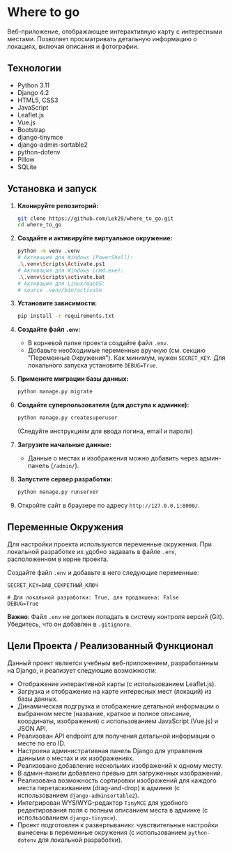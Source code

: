 # Where to go

 Веб-приложение, отображающее интерактивную карту с интересными местами.
 Позволяет просматривать детальную информацию о локациях, включая 
 описания и фотографии.
 
## Технологии

*   Python 3.11 
*   Django 4.2 
*   HTML5, CSS3
*   JavaScript 
*   Leaflet.js 
*   Vue.js 
*   Bootstrap 
*   django-tinymce 
*   django-admin-sortable2 
*   python-dotenv 
*   Pillow 
*   SQLite 

## Установка и запуск

1.  **Клонируйте репозиторий:**
    ```bash
    git clone https://github.com/Lek29/where_to_go.git 
    cd where_to_go
    ```

2.  **Создайте и активируйте виртуальное окружение:**
    ```bash
    python -m venv .venv 
    # Активация для Windows (PowerShell):
    .\.venv\Scripts\Activate.ps1
    # Активация для Windows (cmd.exe):
    .\.venv\Scripts\activate.bat
    # Активация для Linux/macOS:
    # source .venv/bin/activate
    ```

3.  **Установите зависимости:**
    ```bash
    pip install -r requirements.txt
    ```

4.  **Создайте файл `.env`:**
    *   В корневой папке проекта создайте файл `.env`.
    *   Добавьте необходимые переменные вручную (см. секцию "Переменные Окружения"). Как минимум, нужен `SECRET_KEY`. Для локального запуска установите `DEBUG=True`.

5.  **Примените миграции базы данных:**
    ```bash
    python manage.py migrate
    ```

6.  **Создайте суперпользователя (для доступа к админке):**
    ```bash
    python manage.py createsuperuser
    ```
    (Следуйте инструкциям для ввода логина, email и пароля)

7.  **Загрузите начальные данные:**
    *   Данные о местах и изображения можно добавить через админ-панель (`/admin/`).

8.  **Запустите сервер разработки:**
    ```bash
    python manage.py runserver
    ```

9.  Откройте сайт в браузере по адресу `http://127.0.0.1:8000/`.

## Переменные Окружения

Для настройки проекта используются переменные окружения. При локальной разработке их удобно задавать в файле `.env`, расположенном в корне проекта.

Создайте файл `.env` и добавьте в него следующие переменные:

```dotenv
SECRET_KEY=ВАШ_СЕКРЕТНЫЙ_КЛЮЧ

# Для локальной разработки: True, для продакшена: False
DEBUG=True
```
**Важно**: Файл `.env` не должен попадать в систему контроля версий (Git).
Убедитесь, что он добавлен в `.gitignore`.

## Цели Проекта / Реализованный Функционал

Данный проект является учебным веб-приложением, разработанным на Django,
и реализует следующие возможности:

*   Отображение интерактивной карты (с использованием Leaflet.js).
*   Загрузка и отображение на карте интересных мест (локаций) из базы данных.
*   Динамическая подгрузка и отображение детальной информации о выбранном месте (название, краткое и полное описание, координаты, изображения) с использованием JavaScript (Vue.js) и JSON API.
*   Реализован API endpoint для получения детальной информации о месте по его ID.
*   Настроена административная панель Django для управления данными о местах и их изображениях.
*   Реализовано добавление нескольких изображений к одному месту.
*   В админ-панели добавлено превью для загруженных изображений.
*   Реализована возможность сортировки изображений для каждого места перетаскиванием (drag-and-drop) в админке (с использованием `django-adminsortable2`).
*   Интегрирован WYSIWYG-редактор `TinyMCE` для удобного редактирования поля с полным описанием места в админке (с использованием `django-tinymce`).
*   Проект подготовлен к развертыванию: чувствительные настройки вынесены в переменные окружения (с использованием `python-dotenv` для локальной разработки).

